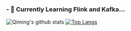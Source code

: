 ### - 🔭 Currently Learning Flink and Kafka...
![Qiming's github stats](https://github-readme-stats.vercel.app/api?username=Qiming-C&&theme=dark&show_icons=true)
[![Top Langs](https://github-readme-stats.vercel.app/api/top-langs/?username=Qiming-C)](https://github.com/anuraghazra/github-readme-stats)



<!--
**Qiming-C/Qiming-C** is a ✨ _special_ ✨ repository because its `README.md` (this file) appears on your GitHub profile.

Here are some ideas to get you started:

- 🔭 I’m currently working on ...
- 🌱 I’m currently learning ...
- 👯 I’m looking to collaborate on ...
- 🤔 I’m looking for help with ...
- 💬 Ask me about ...
- 📫 How to reach me: ...
- 😄 Pronouns: ...
- ⚡ Fun fact: ...
-->
